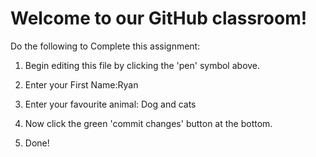 # Welcome to our GitHub classroom!

Do the following to Complete this assignment:

1. Begin editing this file by clicking the 'pen' symbol above.

2. Enter your First Name:Ryan

3. Enter your favourite animal: Dog and cats




5. Now click the green 'commit changes' button at the bottom.

7. Done!
